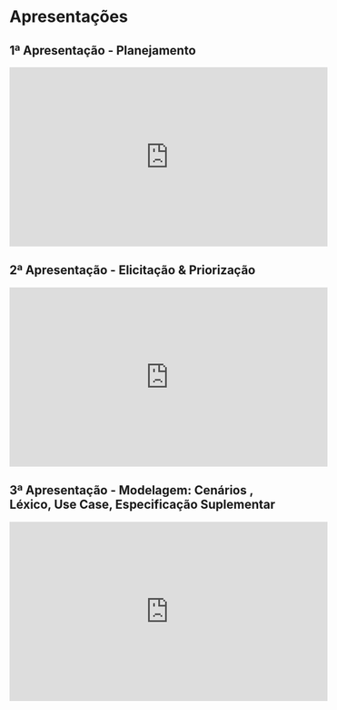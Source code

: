 # Apresentações

## 1ª Apresentação - Planejamento

<iframe width="560" height="315" src="https://www.youtube.com/embed/pUjCC19HF8g" frameborder="0" allow="accelerometer; autoplay; clipboard-write; encrypted-media; gyroscope; picture-in-picture" allowfullscreen></iframe>

## 2ª Apresentação - Elicitação & Priorização

<iframe width="560" height="315" src="https://www.youtube.com/embed/ZTuDmt0uc40" frameborder="0" allow="accelerometer; autoplay; clipboard-write; encrypted-media; gyroscope; picture-in-picture" allowfullscreen></iframe>

## 3ª Apresentação - Modelagem: Cenários , Léxico, Use Case, Especificação Suplementar

<iframe width="560" height="315" src="https://www.youtube.com/embed/2VuCvrtrm0Y" frameborder="0" allow="accelerometer; autoplay; clipboard-write; encrypted-media; gyroscope; picture-in-picture" allowfullscreen></iframe>
